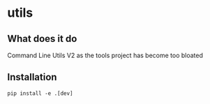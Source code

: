 # utils

## What does it do 
Command Line Utils V2 as the tools project has become too bloated 

## Installation 

```
pip install -e .[dev]
```